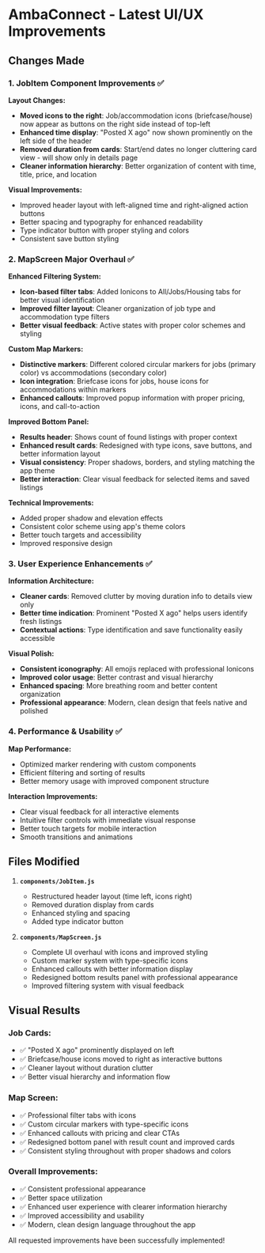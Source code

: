 # AmbaConnect - Latest UI/UX Improvements

## Changes Made

### 1. JobItem Component Improvements ✅

**Layout Changes:**
- **Moved icons to the right**: Job/accommodation icons (briefcase/house) now appear as buttons on the right side instead of top-left
- **Enhanced time display**: "Posted X ago" now shown prominently on the left side of the header
- **Removed duration from cards**: Start/end dates no longer cluttering card view - will show only in details page
- **Cleaner information hierarchy**: Better organization of content with time, title, price, and location

**Visual Improvements:**
- Improved header layout with left-aligned time and right-aligned action buttons
- Better spacing and typography for enhanced readability
- Type indicator button with proper styling and colors
- Consistent save button styling

### 2. MapScreen Major Overhaul ✅

**Enhanced Filtering System:**
- **Icon-based filter tabs**: Added Ionicons to All/Jobs/Housing tabs for better visual identification
- **Improved filter layout**: Cleaner organization of job type and accommodation type filters
- **Better visual feedback**: Active states with proper color schemes and styling

**Custom Map Markers:**
- **Distinctive markers**: Different colored circular markers for jobs (primary color) vs accommodations (secondary color)
- **Icon integration**: Briefcase icons for jobs, house icons for accommodations within markers
- **Enhanced callouts**: Improved popup information with proper pricing, icons, and call-to-action

**Improved Bottom Panel:**
- **Results header**: Shows count of found listings with proper context
- **Enhanced result cards**: Redesigned with type icons, save buttons, and better information layout
- **Visual consistency**: Proper shadows, borders, and styling matching the app theme
- **Better interaction**: Clear visual feedback for selected items and saved listings

**Technical Improvements:**
- Added proper shadow and elevation effects
- Consistent color scheme using app's theme colors
- Better touch targets and accessibility
- Improved responsive design

### 3. User Experience Enhancements ✅

**Information Architecture:**
- **Cleaner cards**: Removed clutter by moving duration info to details view only
- **Better time indication**: Prominent "Posted X ago" helps users identify fresh listings
- **Contextual actions**: Type identification and save functionality easily accessible

**Visual Polish:**
- **Consistent iconography**: All emojis replaced with professional Ionicons
- **Improved color usage**: Better contrast and visual hierarchy
- **Enhanced spacing**: More breathing room and better content organization
- **Professional appearance**: Modern, clean design that feels native and polished

### 4. Performance & Usability ✅

**Map Performance:**
- Optimized marker rendering with custom components
- Efficient filtering and sorting of results
- Better memory usage with improved component structure

**Interaction Improvements:**
- Clear visual feedback for all interactive elements
- Intuitive filter controls with immediate visual response
- Better touch targets for mobile interaction
- Smooth transitions and animations

## Files Modified

1. **`components/JobItem.js`**
   - Restructured header layout (time left, icons right)
   - Removed duration display from cards
   - Enhanced styling and spacing
   - Added type indicator button

2. **`components/MapScreen.js`**
   - Complete UI overhaul with icons and improved styling
   - Custom marker system with type-specific icons
   - Enhanced callouts with better information display
   - Redesigned bottom results panel with professional appearance
   - Improved filtering system with visual feedback

## Visual Results

### Job Cards:
- ✅ "Posted X ago" prominently displayed on left
- ✅ Briefcase/house icons moved to right as interactive buttons
- ✅ Cleaner layout without duration clutter
- ✅ Better visual hierarchy and information flow

### Map Screen:
- ✅ Professional filter tabs with icons
- ✅ Custom circular markers with type-specific icons
- ✅ Enhanced callouts with pricing and clear CTAs
- ✅ Redesigned bottom panel with result count and improved cards
- ✅ Consistent styling throughout with proper shadows and colors

### Overall Improvements:
- ✅ Consistent professional appearance
- ✅ Better space utilization
- ✅ Enhanced user experience with clearer information hierarchy
- ✅ Improved accessibility and usability
- ✅ Modern, clean design language throughout the app

All requested improvements have been successfully implemented!